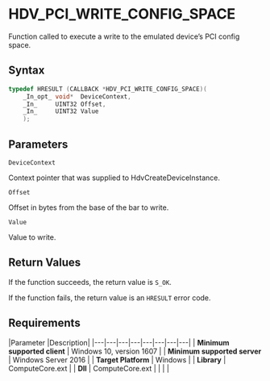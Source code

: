 # HDV_PCI_WRITE_CONFIG_SPACE

Function called to execute a write to the emulated device’s PCI config space.

## Syntax

```C++
typedef HRESULT (CALLBACK *HDV_PCI_WRITE_CONFIG_SPACE)(
    _In_opt_ void*  DeviceContext,
    _In_     UINT32 Offset,
    _In_     UINT32 Value
    );
```

## Parameters

`DeviceContext` 

Context pointer that was supplied to HdvCreateDeviceInstance.

`Offset` 

Offset in bytes from the base of the bar to write.

`Value` 

Value to write.

## Return Values

If the function succeeds, the return value is `S_OK`.

If the function fails, the return value is an  `HRESULT` error code.

## Requirements

|Parameter     |Description|
|---|---|---|---|---|---|---|---| 
| **Minimum supported client** | Windows 10, version 1607 |
| **Minimum supported server** | Windows Server 2016 |
| **Target Platform** | Windows |
| **Library** | ComputeCore.ext |
| **Dll** | ComputeCore.ext |
|    |    | 